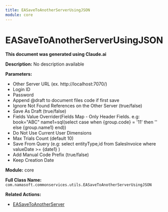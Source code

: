 ```yaml
---
title: EASaveToAnotherServerUsingJSON
module: core
---
```



<div class='entity-flows'>

# EASaveToAnotherServerUsingJSON

**This document was generated using Claude.ai**

**Description:** No description available

**Parameters:**
- Other Server URL (ex. http://localhost:7070/)
- Login ID
- Password
- Append @draft to document files code if first save
- Ignore Not Found References on the Other Server (true/false)
- Save As Draft (true/false)
- Fields Value Overrider(Fields Map - Only Header Fields. e.g: 
book="ABC"
name1=sql(select case when {group.code} = '11' then '' else {group.name1} end))
- Do Not Use Current User Dimensions
- Max Trials Count (default 10)
- Save From Query (e.g: select entityType,id from SalesInvoice where valueDate >= {date1} )
- Add Manual Code Prefix (true/false)
- Keep Creation Date

**Module:** core

**Full Class Name:** `com.namasoft.commonservices.utils.EASaveToAnotherServerUsingJSON`

**Related Actions:**
- [EASaveToAnotherServer](EASaveToAnotherServer.md)


</div>

